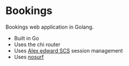 # Bookings

Bookings web application in Golang.
- Built in Go
- Uses the chi router
- Uses [Alex edward SCS](github.com/alexedwards/scs/v2) session management
- Uses [nosurf](https://github.com/justinas/nosurf)


